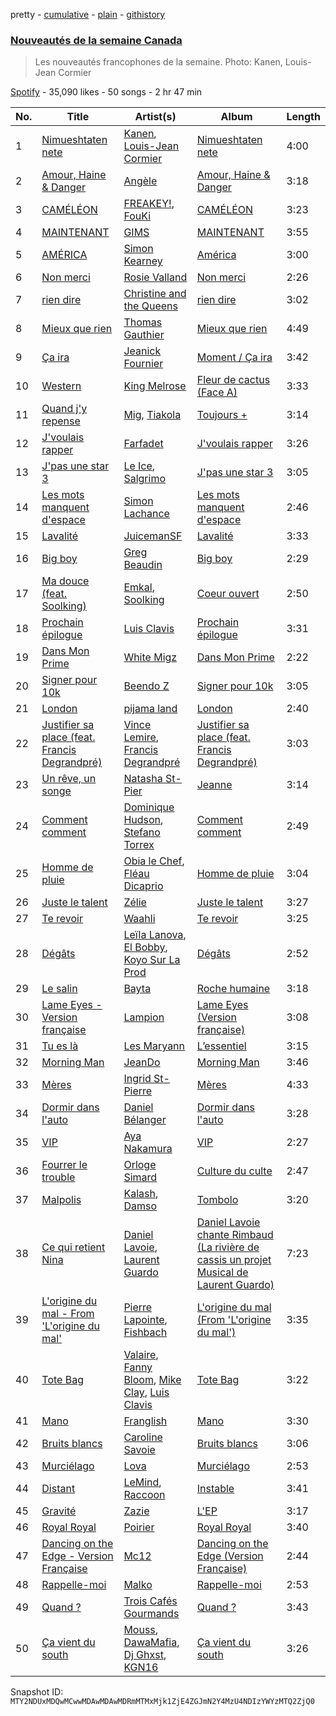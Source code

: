pretty - [cumulative](/playlists/cumulative/37i9dQZF1DX9SvXmR7wQty.md) - [plain](/playlists/plain/37i9dQZF1DX9SvXmR7wQty) - [githistory](https://github.githistory.xyz/mackorone/spotify-playlist-archive/blob/main/playlists/plain/37i9dQZF1DX9SvXmR7wQty)

### [Nouveautés de la semaine Canada](https://open.spotify.com/playlist/37i9dQZF1DX9SvXmR7wQty)

> Les nouveautés francophones de la semaine\. Photo: Kanen, Louis\-Jean Cormier

[Spotify](https://open.spotify.com/user/spotify) - 35,090 likes - 50 songs - 2 hr 47 min

| No. | Title | Artist(s) | Album | Length |
|---|---|---|---|---|
| 1 | [Nimueshtaten nete](https://open.spotify.com/track/3KtPaEk8dzOJ9GpQZzkvza) | [Kanen](https://open.spotify.com/artist/152AxqKxLsjKigyrD9AYsC), [Louis\-Jean Cormier](https://open.spotify.com/artist/6ZsvBr9pLJY16NqVRKO88G) | [Nimueshtaten nete](https://open.spotify.com/album/5SEtpOliFRWSyPucn4A2PO) | 4:00 |
| 2 | [Amour, Haine & Danger](https://open.spotify.com/track/0AwExghm7adTvBm2N8fiuX) | [Angèle](https://open.spotify.com/artist/3QVolfxko2UyCOtexhVTli) | [Amour, Haine & Danger](https://open.spotify.com/album/6XXGJ69eGc1pjZCWcPuKm3) | 3:18 |
| 3 | [CAMÉLÉON](https://open.spotify.com/track/4eGyyIrOWWGlBbdt0xZTMI) | [FREAKEY!](https://open.spotify.com/artist/4K30jReY7UXKmG1Q93joPY), [FouKi](https://open.spotify.com/artist/3IMC79WXhjXUkDHhpsSN8n) | [CAMÉLÉON](https://open.spotify.com/album/1wC9LZFmdvqfeqFtKOOcYE) | 3:23 |
| 4 | [MAINTENANT](https://open.spotify.com/track/5I7W7mFSWcIWN5LfWR8ElP) | [GIMS](https://open.spotify.com/artist/0GOx72r5AAEKRGQFn3xqXK) | [MAINTENANT](https://open.spotify.com/album/7wroesHmGqA6A7UmoKZCxO) | 3:55 |
| 5 | [AMÉRICA](https://open.spotify.com/track/4SlHJDVnBmKPzlUFKkebIv) | [Simon Kearney](https://open.spotify.com/artist/4ASltZkMZ5TIeu90OnHi1a) | [América](https://open.spotify.com/album/7oUfp7K3bbzupkxaXBNtdi) | 3:00 |
| 6 | [Non merci](https://open.spotify.com/track/6lICN9USXkjQZroKIGKjPp) | [Rosie Valland](https://open.spotify.com/artist/4lJWbDc6yz6JDL99fbSq5C) | [Non merci](https://open.spotify.com/album/4MGycVUiLSkACkkEzjDrid) | 2:26 |
| 7 | [rien dire](https://open.spotify.com/track/7nAU7YNFqUCb91FkTDVEUD) | [Christine and the Queens](https://open.spotify.com/artist/04vj3iPUiVh5melWr0w3xT) | [rien dire](https://open.spotify.com/album/2Kl3eV9Yo13AR4mgAXgWQu) | 3:02 |
| 8 | [Mieux que rien](https://open.spotify.com/track/2ThckaIohgGpUHiG87yObp) | [Thomas Gauthier](https://open.spotify.com/artist/1o1lGge9gBLbaWPQ6QncqQ) | [Mieux que rien](https://open.spotify.com/album/4t1WcLs8gT4RlqptceZk6L) | 4:49 |
| 9 | [Ça ira](https://open.spotify.com/track/7a2jqQYzYPH3HDqhWd2fjf) | [Jeanick Fournier](https://open.spotify.com/artist/2BDPAOnxUpnVhzI7UCX246) | [Moment / Ça ira](https://open.spotify.com/album/2vw8q1BYFjh4GCJnJQpgeD) | 3:42 |
| 10 | [Western](https://open.spotify.com/track/4yn7tvfl1AiGOFZ0E4ctGL) | [King Melrose](https://open.spotify.com/artist/2AQF1jj79zuIK0HFMSPn91) | [Fleur de cactus \(Face A\)](https://open.spotify.com/album/5TmctCsJ7iHZOEfPov009R) | 3:33 |
| 11 | [Quand j'y repense](https://open.spotify.com/track/3BsYL1gVsiFpo0bM8oTbi0) | [Mig](https://open.spotify.com/artist/3mKyKC4BjNrNJSSBSrNy0a), [Tiakola](https://open.spotify.com/artist/3vUMXQ9kPnZAQkMkZZ7Hfh) | [Toujours +](https://open.spotify.com/album/0w833vhJRuuCwd5gsHQNIs) | 3:14 |
| 12 | [J'voulais rapper](https://open.spotify.com/track/6PGEYmoRRzaHlxiCJSHs3j) | [Farfadet](https://open.spotify.com/artist/3n6sDQ5wLfb9GpJaKcEaPB) | [J'voulais rapper](https://open.spotify.com/album/5kmFz7QnO8iFmSzgnABnlp) | 3:26 |
| 13 | [J'pas une star 3](https://open.spotify.com/track/1YiMxNMZzvIuaHj5YisHrk) | [Le Ice](https://open.spotify.com/artist/5Tz7QkwRnEvV0MpWhLdDFI), [Salgrimo](https://open.spotify.com/artist/4UV5H3SeSPhlAgXL6JJBsE) | [J'pas une star 3](https://open.spotify.com/album/5UInEQJXXsunFahA3Xd9w6) | 3:05 |
| 14 | [Les mots manquent d'espace](https://open.spotify.com/track/70W8nr4ZLp4yVgHnXpiHx9) | [Simon Lachance](https://open.spotify.com/artist/63GdLJehnoZLOXOjw9ntim) | [Les mots manquent d'espace](https://open.spotify.com/album/4mbN1Ty85gQiv5y7L79HKy) | 2:46 |
| 15 | [Lavalité](https://open.spotify.com/track/1yNDtANGdsYINF2pUtfQvD) | [JuicemanSF](https://open.spotify.com/artist/7lmOPad5dsOfryNQB2sDay) | [Lavalité](https://open.spotify.com/album/3xlPk5y9K4Mwy3xQSzf0Tv) | 3:33 |
| 16 | [Big boy](https://open.spotify.com/track/3evB6yurMLTf8UnKV3QrXX) | [Greg Beaudin](https://open.spotify.com/artist/546YsSEtGcmiOu121v7Yj0) | [Big boy](https://open.spotify.com/album/1UvtLl4a9eOFUKcE6fhXw7) | 2:29 |
| 17 | [Ma douce \(feat\. Soolking\)](https://open.spotify.com/track/17JXkST3znIDJ2zkpr0cZR) | [Emkal](https://open.spotify.com/artist/4ZPLdCBeYJBAjsLTWRcZEs), [Soolking](https://open.spotify.com/artist/0GgY7hjMoGDsX8ZDe2mwds) | [Coeur ouvert](https://open.spotify.com/album/0QEGWT2rxEPmNmjnClMYVi) | 2:50 |
| 18 | [Prochain épilogue](https://open.spotify.com/track/0uPA83Y6CifPnSZbCgXGsC) | [Luis Clavis](https://open.spotify.com/artist/1X1UnBTgjMjX16zmlavczO) | [Prochain épilogue](https://open.spotify.com/album/4GudmwIXgfYDoZ5Db5wWZx) | 3:31 |
| 19 | [Dans Mon Prime](https://open.spotify.com/track/0KfUo1t8ua38q9PNKEwRId) | [White Migz](https://open.spotify.com/artist/2HLKLDXuuQlYM5YxZ21rN8) | [Dans Mon Prime](https://open.spotify.com/album/4NiIcLGYk7ej0l1M2eKEEI) | 2:22 |
| 20 | [Signer pour 10k](https://open.spotify.com/track/05gKBf8HyyN1hSgdM3IUZv) | [Beendo Z](https://open.spotify.com/artist/7a35Zdc78bDXJv2vYf5hSO) | [Signer pour 10k](https://open.spotify.com/album/1qIzT0Q1HSGElZzjcBI6gu) | 3:05 |
| 21 | [London](https://open.spotify.com/track/3NJUh3z3w8zJ3wKHMzMZhL) | [pijama land](https://open.spotify.com/artist/4R5DOIzMI1Tv1Tqtmuh5NY) | [London](https://open.spotify.com/album/1MuMxkgKEszMvtESLqtw3p) | 2:40 |
| 22 | [Justifier sa place \(feat\. Francis Degrandpré\)](https://open.spotify.com/track/2ClHGsfBwU33aTyfm4ftP0) | [Vince Lemire](https://open.spotify.com/artist/1YzPsCwc1svqXcN5P0n7XN), [Francis Degrandpré](https://open.spotify.com/artist/22LLgS9VdydAJSBQXUr8r2) | [Justifier sa place \(feat\. Francis Degrandpré\)](https://open.spotify.com/album/1S2Xv2A9BnX4dl8UrnUaRY) | 3:03 |
| 23 | [Un rêve, un songe](https://open.spotify.com/track/3xlPGMV4CPpC3cIXotTzSF) | [Natasha St\-Pier](https://open.spotify.com/artist/1miK7RIscxXIgQgHQ0G7ch) | [Jeanne](https://open.spotify.com/album/4r6Z0iuizkpuULr6XQulES) | 3:14 |
| 24 | [Comment comment](https://open.spotify.com/track/1AXzOrfhuYFimANimmvIeH) | [Dominique Hudson](https://open.spotify.com/artist/5jUUxz4x0tzHtghlDNyBLa), [Stefano Torrex](https://open.spotify.com/artist/5nB3srQnV3w0QZms0DM6S8) | [Comment comment](https://open.spotify.com/album/1RlT0KHsTw6RGhT6b0gki3) | 2:49 |
| 25 | [Homme de pluie](https://open.spotify.com/track/0sUtLK6x9rryNtWy1bwnSb) | [Obia le Chef](https://open.spotify.com/artist/2gHIHPqWAWEDnmT2qSTEK3), [Fléau Dicaprio](https://open.spotify.com/artist/7eECqg50qMODvvrHySfQAZ) | [Homme de pluie](https://open.spotify.com/album/6viPgfyEaKsVu3QoGiJkiC) | 3:04 |
| 26 | [Juste le talent](https://open.spotify.com/track/10tDhzLvMjWYjOuumnCGdx) | [Zélie](https://open.spotify.com/artist/0TGeOStDbxqVi8UJdBQsEx) | [Juste le talent](https://open.spotify.com/album/7f6D22X9OlC1JIOBNf2eVX) | 3:27 |
| 27 | [Te revoir](https://open.spotify.com/track/0CVKhHjLE5uuCldl84EEu0) | [Waahli](https://open.spotify.com/artist/5aQDfvrtT8G6p69ZmhQhzI) | [Te revoir](https://open.spotify.com/album/48cChxhg7iB4bw9DzESjLc) | 3:25 |
| 28 | [Dégâts](https://open.spotify.com/track/2S50lBTEBC34nmqir5xOtv) | [Leïla Lanova](https://open.spotify.com/artist/6vZaYrTbNPdkcxTBwfj9dI), [El Bobby](https://open.spotify.com/artist/0AGvxVtbJ73e4WbdXoObHc), [Koyo Sur La Prod](https://open.spotify.com/artist/6CjbzCPefBTqBG8AOWeudu) | [Dégâts](https://open.spotify.com/album/4EFmrtQ39XQrKCBPBqPAeE) | 2:52 |
| 29 | [Le salin](https://open.spotify.com/track/7EM4UZdh3zJBU6B9vAFPqd) | [Bayta](https://open.spotify.com/artist/0hMvig8l1nz93LTJPEe6AB) | [Roche humaine](https://open.spotify.com/album/7BQVD4hFApbYnBXDFpQAta) | 3:18 |
| 30 | [Lame Eyes \- Version française](https://open.spotify.com/track/1kcYYFFWSlx20kdXM7w3Qd) | [Lampion](https://open.spotify.com/artist/59UGzTU8yLmdOgB3TCRQak) | [Lame Eyes \(Version française\)](https://open.spotify.com/album/6mJuQIZVbnjBjXweyHrh74) | 3:08 |
| 31 | [Tu es là](https://open.spotify.com/track/6S8u0cZ9asVajD6Hx68WWR) | [Les Maryann](https://open.spotify.com/artist/4hdvBjP4qM2xcD8e4yLn57) | [L’essentiel](https://open.spotify.com/album/0XGHNXR83hBFP6BBWIYS2t) | 3:15 |
| 32 | [Morning Man](https://open.spotify.com/track/4nRdOvJjpJNZwMOmwj1vba) | [JeanDo](https://open.spotify.com/artist/0R5yr84EzZRFxrF4GFloAO) | [Morning Man](https://open.spotify.com/album/2riC9NunZOsYDF8rq0UAxy) | 3:46 |
| 33 | [Mères](https://open.spotify.com/track/3oT9wRGegiAcMp8T798k4e) | [Ingrid St\-Pierre](https://open.spotify.com/artist/0da2pDG05vWX87bHrrC64w) | [Mères](https://open.spotify.com/album/6QMvif9c8hUCi2Vp8dz7BY) | 4:33 |
| 34 | [Dormir dans l'auto](https://open.spotify.com/track/6YeU90UGMd5pOapVHBXF1Q) | [Daniel Bélanger](https://open.spotify.com/artist/3k0HFz1mMtmsaWYsX75MiW) | [Dormir dans l'auto](https://open.spotify.com/album/38XYlSUWPXP5g0YiFqnsEl) | 3:28 |
| 35 | [VIP](https://open.spotify.com/track/6NCJTDAQsOErJGv7mhdvsB) | [Aya Nakamura](https://open.spotify.com/artist/7IlRNXHjoOCgEAWN5qYksg) | [VIP](https://open.spotify.com/album/4CwFdN37OjqRPYh4nri0w2) | 2:27 |
| 36 | [Fourrer le trouble](https://open.spotify.com/track/0smfMkxblAwgtAgaLkA9nw) | [Orloge Simard](https://open.spotify.com/artist/2PfwtnCHCC0iezSoJHtzfs) | [Culture du culte](https://open.spotify.com/album/2OfXKhyomXPJEmybOaPJ2l) | 2:47 |
| 37 | [Malpolis](https://open.spotify.com/track/3sgzxVe4NjuezbZ8CiPlLP) | [Kalash](https://open.spotify.com/artist/3J7r4VsNmuWixU0nXvyPd8), [Damso](https://open.spotify.com/artist/2UwqpfQtNuhBwviIC0f2ie) | [Tombolo](https://open.spotify.com/album/4Vuld8wVr4SATvO8v625Ht) | 3:20 |
| 38 | [Ce qui retient Nina](https://open.spotify.com/track/5aRUAB8mx7m7K8TDOcbnku) | [Daniel Lavoie](https://open.spotify.com/artist/6S4WAihWktrOYeJdslsjcM), [Laurent Guardo](https://open.spotify.com/artist/0YnrhAzkW652eej3VKdDzF) | [Daniel Lavoie chante Rimbaud \(La rivière de cassis un projet Musical de Laurent Guardo\)](https://open.spotify.com/album/3p7LeTmmSzqknMg5nPpWEV) | 7:23 |
| 39 | [L'origine du mal \- From 'L'origine du mal'](https://open.spotify.com/track/43JxVRgyJlejObCGMYbdYv) | [Pierre Lapointe](https://open.spotify.com/artist/6zmMGBnFE2DCkAxaCVULRP), [Fishbach](https://open.spotify.com/artist/6smOYrOT8fGSn5lDC86Jjb) | [L'origine du mal \(From 'L'origine du mal'\)](https://open.spotify.com/album/0rQiNntR48zbt9sr68LuOA) | 3:35 |
| 40 | [Tote Bag](https://open.spotify.com/track/0t3b3r4DNi5PHARoi7o5nN) | [Valaire](https://open.spotify.com/artist/3wW4s7QuPnmqVUhwkLSTkj), [Fanny Bloom](https://open.spotify.com/artist/5WjAa6SM7JS2zr4HfSPsII), [Mike Clay](https://open.spotify.com/artist/0XkKzWXudWJloK6SWsH8B8), [Luis Clavis](https://open.spotify.com/artist/1X1UnBTgjMjX16zmlavczO) | [Tote Bag](https://open.spotify.com/album/2qsRHDL7JUhg61nhQqR5Ri) | 3:22 |
| 41 | [Mano](https://open.spotify.com/track/4DUuzdS16ZC7SMAGpAONmo) | [Franglish](https://open.spotify.com/artist/4uJNQGa3L2frXDxwgouTIw) | [Mano](https://open.spotify.com/album/3L7u8TzxIr6JjqPPdaTGE8) | 3:30 |
| 42 | [Bruits blancs](https://open.spotify.com/track/6WmOMC9ejoUfB8EG12O9Jq) | [Caroline Savoie](https://open.spotify.com/artist/0XTtTfY9lTNs1wPgpICfBb) | [Bruits blancs](https://open.spotify.com/album/4RmrJpCLQu8GmVldWnGT3j) | 3:06 |
| 43 | [Murciélago](https://open.spotify.com/track/4XZyPSlpUW0HrpYOcFJFZX) | [Lova](https://open.spotify.com/artist/3AaQmXxkr6SJLELOEIeSh2) | [Murciélago](https://open.spotify.com/album/2my4wNL1hk75yFIJgVljIl) | 2:53 |
| 44 | [Distant](https://open.spotify.com/track/51vGgZuSUq4ORWFpNEfOO8) | [LeMind](https://open.spotify.com/artist/3PZuIxHVPdduhzcP78mmlW), [Raccoon](https://open.spotify.com/artist/7nzgBxjw2Co88MGWjMnl4c) | [Instable](https://open.spotify.com/album/5pYl65bna6qFdaOSHbp4fe) | 3:41 |
| 45 | [Gravité](https://open.spotify.com/track/5fBkJQXG6UiwGUkZtkVMKz) | [Zazie](https://open.spotify.com/artist/3FLS6y4AR3126l4D06V0ZD) | [L'EP](https://open.spotify.com/album/30Sl2MlX4q0DBQni39JFFo) | 3:17 |
| 46 | [Royal Royal](https://open.spotify.com/track/6cSmQb7nhpXVQ0iK8SJN4Q) | [Poirier](https://open.spotify.com/artist/5IpvS5ea4bymk3HpP1jVU4) | [Royal Royal](https://open.spotify.com/album/0m3ZkkNn6TRr7soLGIjItD) | 3:40 |
| 47 | [Dancing on the Edge \- Version Française](https://open.spotify.com/track/3St2qCfl7Kx9jvWWIbYGfn) | [Mc12](https://open.spotify.com/artist/0OOebPIB8ejer3GJlLskoN) | [Dancing on the Edge \(Version Française\)](https://open.spotify.com/album/2GHTSwdLNoXAmqi0LXE9e5) | 2:44 |
| 48 | [Rappelle\-moi](https://open.spotify.com/track/7Jg9njumztNSbTbRx046um) | [Malko](https://open.spotify.com/artist/501Uzli8ksZoUEWZj8uKJI) | [Rappelle\-moi](https://open.spotify.com/album/1CbmQtcoYjSIR1ITq0Xlem) | 2:53 |
| 49 | [Quand ?](https://open.spotify.com/track/5cQjufIFsPTe2DypPw6vOL) | [Trois Cafés Gourmands](https://open.spotify.com/artist/4wngxtsP87ozrQh05D90dO) | [Quand ?](https://open.spotify.com/album/32qxvEujuk4BboheFEfBQR) | 3:43 |
| 50 | [Ça vient du south](https://open.spotify.com/track/5vfmc4DiJbuKa3nqMlQl0t) | [Mouss](https://open.spotify.com/artist/3zhPXb3F4YcYSkzwBRC3Zk), [DawaMafia](https://open.spotify.com/artist/5yhoElw9gCKKsOAK1mmgHJ), [Dj Ghxst](https://open.spotify.com/artist/6zHYC1eALaSEOF6u8C8896), [KGN16](https://open.spotify.com/artist/0kPgdfGqvMvnH7euvIejFK) | [Ça vient du south](https://open.spotify.com/album/6u1hsxuetUOsWctrCKXgNY) | 3:26 |

Snapshot ID: `MTY2NDUxMDQwMCwwMDAwMDAwMDRmMTMxMjk1ZjE4ZGJmN2Y4MzU4NDIzYWYzMTQ2ZjQ0`
